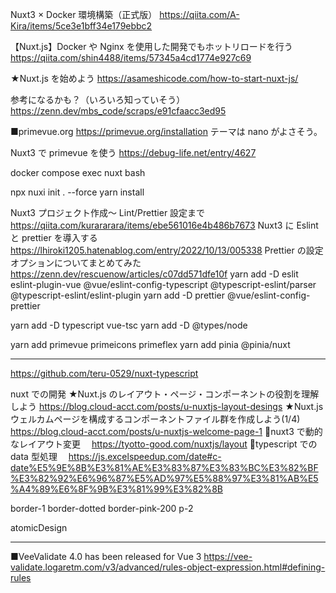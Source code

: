 Nuxt3 × Docker 環境構築（正式版）
https://qiita.com/A-Kira/items/5ce3e1bff34e179ebbc2

【Nuxt.js】Docker や Nginx を使用した開発でもホットリロードを行う
https://qiita.com/shin4488/items/57345a4cd1774e927c69

★Nuxt.js を始めよう
https://asameshicode.com/how-to-start-nuxt-js/

参考になるかも？（いろいろ知っていそう）
https://zenn.dev/mbs_code/scraps/e91cfaacc3ed95

■primevue.org
https://primevue.org/installation
テーマは nano がよさそう。

Nuxt3 で primevue を使う
https://debug-life.net/entry/4627

docker compose exec nuxt bash

npx nuxi init . --force
yarn install

Nuxt3 プロジェクト作成～ Lint/Prettier 設定まで
https://qiita.com/kurararara/items/ebe561016e4b486b7673
Nuxt3 に Eslint と prettier を導入する
https://lhiroki1205.hatenablog.com/entry/2022/10/13/005338
Prettier の設定オプションについてまとめてみた
https://zenn.dev/rescuenow/articles/c07dd571dfe10f
yarn add -D eslit eslint-plugin-vue @vue/eslint-config-typescript @typescript-eslint/parser @typescript-eslint/eslint-plugin
yarn add -D prettier @vue/eslint-config-prettier

yarn add -D typescript vue-tsc
yarn add -D @types/node

yarn add primevue primeicons primeflex
yarn add pinia @pinia/nuxt

---

https://github.com/teru-0529/nuxt-typescript

nuxt での開発
★Nuxt.js のレイアウト・ページ・コンポーネントの役割を理解しよう
https://blog.cloud-acct.com/posts/u-nuxtjs-layout-desings
★Nuxt.js ウェルカムページを構成するコンポーネントファイル群を作成しよう(1/4)
https://blog.cloud-acct.com/posts/u-nuxtjs-welcome-page-1
💛nuxt3 で動的なレイアウト変更
　https://tyotto-good.com/nuxtjs/layout
💛typescript での data 型処理
　https://js.excelspeedup.com/date#c-date%E5%9E%8B%E3%81%AE%E3%83%87%E3%83%BC%E3%82%BF%E3%82%92%E6%96%87%E5%AD%97%E5%88%97%E3%81%AB%E5%A4%89%E6%8F%9B%E3%81%99%E3%82%8B

border-1 border-dotted border-pink-200 p-2

atomicDesign

---

■VeeValidate 4.0 has been released for Vue 3
https://vee-validate.logaretm.com/v3/advanced/rules-object-expression.html#defining-rules
